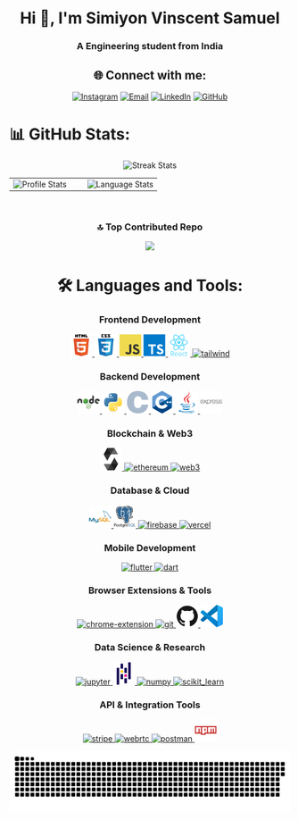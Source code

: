 <h1 align="center">Hi 👋, I'm Simiyon Vinscent Samuel</h1>
<h3 align="center">A Engineering student from India</h3>

<div align="center">

## 🌐 Connect with me:
[![Instagram](https://img.shields.io/badge/Instagram-%23E4405F.svg?logo=Instagram&logoColor=white)](https://instagram.com/simiyon_sam) 
[![Email](https://img.shields.io/badge/Email-D14836?logo=gmail&logoColor=white)](mailto:samsamuel234567@gmail.com)
[![LinkedIn](https://img.shields.io/badge/LinkedIn-0077B5?logo=linkedin&logoColor=white)](https://linkedin.com/in/yourprofile)
[![GitHub](https://img.shields.io/badge/GitHub-100000?logo=github&logoColor=white)](https://github.com/blackscythe123)

</div>

# 📊 GitHub Stats:

<div align="center">
  <img src="https://nirzak-streak-stats.vercel.app/?user=blackscythe123&theme=onedark&hide_border=false" alt="Streak Stats" />
  
  <br/>
  
  <table>
    <tr>
      <td width="50%">
        <img src="https://github-readme-stats.vercel.app/api?username=blackscythe123&theme=onedark&hide_border=false&include_all_commits=true&count_private=true" alt="Profile Stats" />
      </td>
      <td width="50%" >
        <img src="https://github-readme-stats.vercel.app/api/top-langs/?username=blackscythe123&theme=onedark&hide_border=false&include_all_commits=true&count_private=true&layout=compact" alt="Language Stats" />
      </td>
    </tr>
  </table>
  
  <br/>
  
### 🔝 Top Contributed Repo
![](https://github-contributor-stats.vercel.app/api?username=blackscythe123&limit=5&theme=onedark&combine_all_yearly_contributions=true&count_private=true&hide_contributor_rank=false)

# 🛠️ Languages and Tools:

<h3 align="center">Frontend Development</h3>
<p align="center">
  <a href="https://github.com/blackscythe123/skywings" target="_blank" rel="noreferrer" title="HTML5 - Used in Skywings airline reservation system">
    <img src="https://raw.githubusercontent.com/devicons/devicon/master/icons/html5/html5-original-wordmark.svg" alt="html5" width="40" height="40"/>
  </a>
  <a href="https://github.com/blackscythe123/skywings" target="_blank" rel="noreferrer" title="CSS3 - Styling for web applications like Skywings">
    <img src="https://raw.githubusercontent.com/devicons/devicon/master/icons/css3/css3-original-wordmark.svg" alt="css3" width="40" height="40"/>
  </a>
  <a href="https://github.com/blackscythe123/ideaquest" target="_blank" rel="noreferrer" title="JavaScript - WebRTC video conferencing in IdeaQuest (69.8%)">
    <img src="https://raw.githubusercontent.com/devicons/devicon/master/icons/javascript/javascript-original.svg" alt="javascript" width="40" height="40"/>
  </a>
  <a href="https://github.com/blackscythe123/Agri-Chain" target="_blank" rel="noreferrer" title="TypeScript - Agri-Chain blockchain platform (83.6%)">
    <img src="https://raw.githubusercontent.com/devicons/devicon/master/icons/typescript/typescript-original.svg" alt="typescript" width="40" height="40"/>
  </a>
  <a href="https://github.com/blackscythe123/Agri-Chain" target="_blank" rel="noreferrer" title="React - Frontend framework for Agri-Chain">
    <img src="https://raw.githubusercontent.com/devicons/devicon/master/icons/react/react-original-wordmark.svg" alt="react" width="40" height="40"/>
  </a>
  <a href="https://github.com/blackscythe123/Agri-Chain" target="_blank" rel="noreferrer" title="Tailwind CSS - Styling framework for Agri-Chain">
    <img src="https://www.vectorlogo.zone/logos/tailwindcss/tailwindcss-icon.svg" alt="tailwind" width="40" height="40"/>
  </a>
</p>

<h3 align="center">Backend Development</h3>
<p align="center">
  <a href="https://github.com/blackscythe123/ideaquest" target="_blank" rel="noreferrer" title="Node.js - Backend server for IdeaQuest WebRTC">
    <img src="https://raw.githubusercontent.com/devicons/devicon/master/icons/nodejs/nodejs-original-wordmark.svg" alt="nodejs" width="40" height="40"/>
  </a>
  <a href="https://github.com/blackscythe123/IRSE" target="_blank" rel="noreferrer" title="Python - Data science and research in IRSE project">
    <img src="https://raw.githubusercontent.com/devicons/devicon/master/icons/python/python-original.svg" alt="python" width="40" height="40"/>
  </a>
  <a href="https://github.com/blackscythe123?tab=repositories" target="_blank" rel="noreferrer" title="C - Systems programming">
    <img src="https://raw.githubusercontent.com/devicons/devicon/master/icons/c/c-original.svg" alt="c" width="40" height="40"/>
  </a>
  <a href="https://github.com/blackscythe123/bunk" target="_blank" rel="noreferrer" title="C++ - Cross-platform development in Flutter apps (14.1%)">
    <img src="https://raw.githubusercontent.com/devicons/devicon/master/icons/cplusplus/cplusplus-original.svg" alt="cplusplus" width="40" height="40"/>
  </a>
   <a href="https://github.com/blackscythe123/retro_gaming" target="_blank" rel="noreferrer" title="Java - Retro gaming project with Swing GUI">
    <img src="https://raw.githubusercontent.com/devicons/devicon/master/icons/java/java-original.svg" alt="java" width="40" height="40"/>
  </a>
  <a href="https://github.com/blackscythe123/Agri-Chain" target="_blank" rel="noreferrer" title="Express.js - Backend API for Agri-Chain">
    <img src="https://raw.githubusercontent.com/devicons/devicon/master/icons/express/express-original-wordmark.svg" alt="express" width="40" height="40"/>
  </a>
</p>

<h3 align="center">Blockchain & Web3</h3>
<p align="center">
  <a href="https://github.com/blackscythe123/Agri-Chain/tree/main/contracts" target="_blank" rel="noreferrer" title="Solidity - Smart contracts for Agri-Chain (2.1%)">
    <img src="https://raw.githubusercontent.com/devicons/devicon/master/icons/solidity/solidity-original.svg" alt="solidity" width="40" height="40"/>
  </a>
  <a href="https://github.com/blackscythe123/Agri-Chain" target="_blank" rel="noreferrer" title="Ethereum - Blockchain platform for Agri-Chain">
    <img src="https://www.vectorlogo.zone/logos/ethereum/ethereum-icon.svg" alt="ethereum" width="40" height="40"/>
  </a>
  <a href="https://github.com/blackscythe123/Agri-Chain" target="_blank" rel="noreferrer" title="Web3 Tools - Wagmi, Viem for blockchain interaction">
    <img src="https://cdn.worldvectorlogo.com/logos/metamask.svg" alt="web3" width="40" height="40"/>
  </a>
</p>

<h3 align="center">Database & Cloud</h3>
<p align="center">
  <a href="https://github.com/blackscythe123?tab=repositories" target="_blank" rel="noreferrer" title="MySQL - Database for web applications">
    <img src="https://raw.githubusercontent.com/devicons/devicon/master/icons/mysql/mysql-original-wordmark.svg" alt="mysql" width="40" height="40"/>
  </a>
  <a href="https://github.com/blackscythe123?tab=repositories" target="_blank" rel="noreferrer" title="PostgreSQL - Advanced database solutions">
    <img src="https://raw.githubusercontent.com/devicons/devicon/master/icons/postgresql/postgresql-original-wordmark.svg" alt="postgresql" width="40" height="40"/>
  </a>
  <a href="https://github.com/blackscythe123?tab=repositories" target="_blank" rel="noreferrer" title="Firebase - Backend services for mobile apps">
    <img src="https://www.vectorlogo.zone/logos/firebase/firebase-icon.svg" alt="firebase" width="40" height="40"/>
  </a>
  <a href="https://github.com/blackscythe123/Agri-Chain" target="_blank" rel="noreferrer" title="Vercel - Frontend deployment for Agri-Chain">
    <img src="https://www.vectorlogo.zone/logos/vercel/vercel-icon.svg" alt="vercel" width="40" height="40"/>
  </a>
</p>

<h3 align="center">Mobile Development</h3>
<p align="center">
  <a href="https://github.com/blackscythe123/bunk" target="_blank" rel="noreferrer" title="Flutter - Cross-platform mobile app for attendance tracking">
    <img src="https://www.vectorlogo.zone/logos/flutterio/flutterio-icon.svg" alt="flutter" width="40" height="40"/>
  </a>
  <a href="https://github.com/blackscythe123/bunk" target="_blank" rel="noreferrer" title="Dart - Programming language for Flutter (71.7% in Bunk app)">
    <img src="https://www.vectorlogo.zone/logos/dartlang/dartlang-icon.svg" alt="dart" width="40" height="40"/>
  </a>
</p>

<h3 align="center">Browser Extensions & Tools</h3>
<p align="center">
  <a href="https://github.com/blackscythe123/No-Logs" target="_blank" rel="noreferrer" title="Chrome Extensions - No-Logs privacy extension (88.7% JavaScript)">
    <img src="https://cdn.worldvectorlogo.com/logos/chrome.svg" alt="chrome-extension" width="40" height="40"/>
  </a>
  <a href="https://github.com/blackscythe123?tab=repositories" target="_blank" rel="noreferrer" title="Git - Version control for all projects">
    <img src="https://www.vectorlogo.zone/logos/git-scm/git-scm-icon.svg" alt="git" width="40" height="40"/>
  </a>
  <a href="https://github.com/blackscythe123" target="_blank" rel="noreferrer" title="GitHub - Repository hosting and collaboration">
    <img src="https://raw.githubusercontent.com/devicons/devicon/master/icons/github/github-original.svg" alt="github" width="40" height="40"/>
  </a>
  <a href="https://github.com/blackscythe123?tab=repositories" target="_blank" rel="noreferrer" title="VS Code - Primary development environment">
    <img src="https://raw.githubusercontent.com/devicons/devicon/master/icons/vscode/vscode-original.svg" alt="vscode" width="40" height="40"/>
  </a>
</p>

<h3 align="center">Data Science & Research</h3>
<p align="center">
  <a href="https://github.com/blackscythe123/IRSE" target="_blank" rel="noreferrer" title="Jupyter Notebook - Research and data analysis in IRSE project">
    <img src="https://www.vectorlogo.zone/logos/jupyter/jupyter-icon.svg" alt="jupyter" width="40" height="40"/>
  </a>
  <a href="https://github.com/blackscythe123/IRSE" target="_blank" rel="noreferrer" title="Pandas - Data manipulation in research projects">
    <img src="https://raw.githubusercontent.com/devicons/devicon/2ae2a900d2f041da66e950e4d48052658d850630/icons/pandas/pandas-original.svg" alt="pandas" width="40" height="40"/>
  </a>
  <a href="https://github.com/blackscythe123/IRSE" target="_blank" rel="noreferrer" title="NumPy - Numerical computing for data science">
    <img src="https://www.vectorlogo.zone/logos/numpy/numpy-icon.svg" alt="numpy" width="40" height="40"/>
  </a>
  <a href="https://github.com/blackscythe123/IRSE" target="_blank" rel="noreferrer" title="Machine Learning - AI research in IRSE project">
    <img src="https://upload.wikimedia.org/wikipedia/commons/0/05/Scikit_learn_logo_small.svg" alt="scikit_learn" width="40" height="40"/>
  </a>
</p>

<h3 align="center">API & Integration Tools</h3>
<p align="center">
  <a href="https://github.com/blackscythe123/Agri-Chain" target="_blank" rel="noreferrer" title="Stripe API - Payment processing in Agri-Chain">
    <img src="https://www.vectorlogo.zone/logos/stripe/stripe-icon.svg" alt="stripe" width="40" height="40"/>
  </a>
  <a href="https://github.com/blackscythe123/ideaquest" target="_blank" rel="noreferrer" title="WebRTC - Real-time communication in IdeaQuest">
    <img src="https://www.svgrepo.com/show/354551/webrtc.svg" alt="webrtc" width="40" height="40"/>
  </a>
  <a href="https://github.com/blackscythe123?tab=repositories" target="_blank" rel="noreferrer" title="REST APIs - Backend API development">
    <img src="https://www.vectorlogo.zone/logos/getpostman/getpostman-icon.svg" alt="postman" width="40" height="40"/>
  </a>
  <a href="https://github.com/blackscythe123/Agri-Chain" target="_blank" rel="noreferrer" title="npm - Package management for Node.js projects">
    <img src="https://raw.githubusercontent.com/devicons/devicon/master/icons/npm/npm-original-wordmark.svg" alt="npm" width="40" height="40"/>
  </a>
</p>
<div align="center">
  <img src="https://raw.githubusercontent.com/blackscythe123/blackscythe123/main/dist/github-snake-dark.svg" alt="GitHub Contribution Snake" />
</div>
</div>

